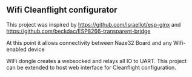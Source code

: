 Wifi Cleanflight configurator
--------

This project was inspired by https://github.com/israellot/esp-ginx and https://github.com/beckdac/ESP8266-transparent-bridge

At this point it allows connectivity between Naze32 Board and any Wifi-enabled device

WiFi dongle creates a websocked and relays all IO to UART. This project can be extended to host web interface for Cleanflight configuration.

